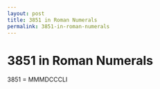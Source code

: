 ```yaml
---
layout: post
title: 3851 in Roman Numerals
permalink: 3851-in-roman-numerals
---
```


# 3851 in Roman Numerals

3851 = MMMDCCCLI
